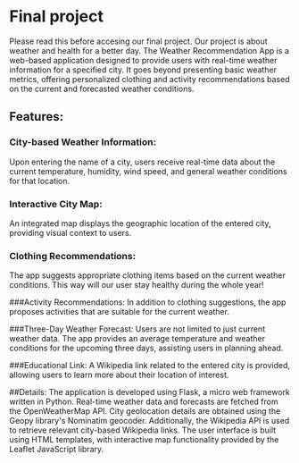 # Final project

Please read this before accesing our final project. Our project is about weather and health for a better day. The Weather Recommendation App is a web-based application designed to provide users with real-time weather information for a specified city. It goes beyond presenting basic weather metrics, offering personalized clothing and activity recommendations based on the current and forecasted weather conditions.

## Features:

### City-based Weather Information: 
Upon entering the name of a city, users receive real-time data about the current temperature, humidity, wind speed, and general weather conditions for that location.

### Interactive City Map: 
An integrated map displays the geographic location of the entered city, providing visual context to users.

### Clothing Recommendations: 
The app suggests appropriate clothing items based on the current weather conditions. This way will our user stay healthy during the whole year!

###Activity Recommendations: 
In addition to clothing suggestions, the app proposes activities that are suitable for the current weather. 

###Three-Day Weather Forecast: 
Users are not limited to just current weather data. The app provides an average temperature and weather conditions for the upcoming three days, assisting users in planning ahead.

###Educational Link: 
A Wikipedia link related to the entered city is provided, allowing users to learn more about their location of interest.

##Details:
The application is developed using Flask, a micro web framework written in Python. Real-time weather data and forecasts are fetched from the OpenWeatherMap API. City geolocation details are obtained using the Geopy library's Nominatim geocoder. Additionally, the Wikipedia API is used to retrieve relevant city-based Wikipedia links. The user interface is built using HTML templates, with interactive map functionality provided by the Leaflet JavaScript library.
